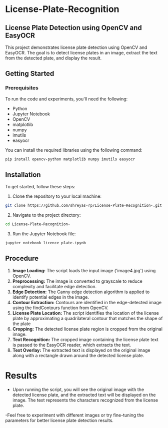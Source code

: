 # License-Plate-Recognition
## License Plate Detection using OpenCV and EasyOCR

This project demonstrates license plate detection using OpenCV and EasyOCR. The goal is to detect license plates in an image, extract the text from the detected plate, and display the result.


## Getting Started
### Prerequisites
To run the code and experiments, you'll need the following:

  - Python     
  - Jupyter Notebook 
  -  OpenCV  
  -  matplotlib
  -  numpy
  -  imutils
  -  easyocr

You can install the required libraries using the following command:   
 ```bash
pip install opencv-python matplotlib numpy imutils easyocr

```
## Installation
To get started, follow these steps:   
  1. Clone the repository to your local machine:
```bash
git clone https://github.com/shreyas-rp/License-Plate-Recognition-.git
```
  2. Navigate to the project directory:
```bash
cd License-Plate-Recognition-
```
  3. Run the Jupyter Notebook file:
```bash
jupyter notebook licence plate.ipynb

```
## Procedure 
1. **Image Loading:** The script loads the input image ('image4.jpg') using OpenCV.  
2. **Preprocessing:** The image is converted to grayscale to reduce complexity and facilitate edge detection. 
3. **Edge Detection:** The Canny edge detection algorithm is applied to identify potential edges in the image.  
4. **Contour Extraction:** Contours are identified in the edge-detected image using the findContours function from OpenCV.   
5. **License Plate Location:** The script identifies the location of the license plate by approximating a quadrilateral contour that matches the shape of the plate   
6. **Cropping:** The detected license plate region is cropped from the original image.
7. **Text Recognition:** The cropped image containing the license plate text is passed to the EasyOCR reader, which extracts the text.
8. **Text Overlay:** The extracted text is displayed on the original image along with a rectangle drawn around the detected license plate. 
# Results
  - Upon running the script, you will see the original image with the detected license plate, and the extracted text will be displayed on the image. The text represents the characters recognized from the license plate.
    
  -Feel free to experiment with different images or try fine-tuning the parameters for better license plate detection results.
